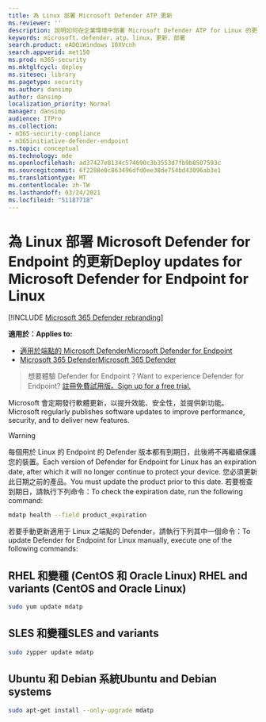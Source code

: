 ```yaml
---
title: 為 Linux 部署 Microsoft Defender ATP 更新
ms.reviewer: ''
description: 說明如何在企業環境中部署 Microsoft Defender ATP for Linux 的更新。
keywords: microsoft，defender，atp，linux，更新，部署
search.product: eADQiWindows 10XVcnh
search.appverid: met150
ms.prod: m365-security
ms.mktglfcycl: deploy
ms.sitesec: library
ms.pagetype: security
ms.author: dansimp
author: dansimp
localization_priority: Normal
manager: dansimp
audience: ITPro
ms.collection:
- m365-security-compliance
- m365initiative-defender-endpoint
ms.topic: conceptual
ms.technology: mde
ms.openlocfilehash: ad37427e8134c574690c3b3553d7fb9b8507593c
ms.sourcegitcommit: 6f2288e0c863496dfd0ee38de754bd43096ab3e1
ms.translationtype: MT
ms.contentlocale: zh-TW
ms.lasthandoff: 03/24/2021
ms.locfileid: "51187718"
---
```

# <a name="deploy-updates-for-microsoft-defender-for-endpoint-for-linux"></a><span data-ttu-id="b0be6-104">為 Linux 部署 Microsoft Defender for Endpoint 的更新</span><span class="sxs-lookup"><span data-stu-id="b0be6-104">Deploy updates for Microsoft Defender for Endpoint for Linux</span></span>

[!INCLUDE [Microsoft 365 Defender rebranding](../../includes/microsoft-defender.md)]


<span data-ttu-id="b0be6-105">**適用於：**</span><span class="sxs-lookup"><span data-stu-id="b0be6-105">**Applies to:**</span></span>
- [<span data-ttu-id="b0be6-106">適用於端點的 Microsoft Defender</span><span class="sxs-lookup"><span data-stu-id="b0be6-106">Microsoft Defender for Endpoint</span></span>](https://go.microsoft.com/fwlink/p/?linkid=2154037)
- [<span data-ttu-id="b0be6-107">Microsoft 365 Defender</span><span class="sxs-lookup"><span data-stu-id="b0be6-107">Microsoft 365 Defender</span></span>](https://go.microsoft.com/fwlink/?linkid=2118804)

> <span data-ttu-id="b0be6-108">想要體驗 Defender for Endpoint？</span><span class="sxs-lookup"><span data-stu-id="b0be6-108">Want to experience Defender for Endpoint?</span></span> [<span data-ttu-id="b0be6-109">註冊免費試用版。</span><span class="sxs-lookup"><span data-stu-id="b0be6-109">Sign up for a free trial.</span></span>](https://www.microsoft.com/microsoft-365/windows/microsoft-defender-atp?ocid=docs-wdatp-investigateip-abovefoldlink)

<span data-ttu-id="b0be6-110">Microsoft 會定期發行軟體更新，以提升效能、安全性，並提供新功能。</span><span class="sxs-lookup"><span data-stu-id="b0be6-110">Microsoft regularly publishes software updates to improve performance, security, and to deliver new features.</span></span>

> [!WARNING]
> <span data-ttu-id="b0be6-111">每個用於 Linux 的 Endpoint 的 Defender 版本都有到期日，此後將不再繼續保護您的裝置。</span><span class="sxs-lookup"><span data-stu-id="b0be6-111">Each version of Defender for Endpoint for Linux has an expiration date, after which it will no longer continue to protect your device.</span></span> <span data-ttu-id="b0be6-112">您必須更新此日期之前的產品。</span><span class="sxs-lookup"><span data-stu-id="b0be6-112">You must update the product prior to this date.</span></span> <span data-ttu-id="b0be6-113">若要檢查到期日，請執行下列命令：</span><span class="sxs-lookup"><span data-stu-id="b0be6-113">To check the expiration date, run the following command:</span></span>
> ```bash
> mdatp health --field product_expiration
> ```

<span data-ttu-id="b0be6-114">若要手動更新適用于 Linux 之端點的 Defender，請執行下列其中一個命令：</span><span class="sxs-lookup"><span data-stu-id="b0be6-114">To update Defender for Endpoint for Linux manually, execute one of the following commands:</span></span>

## <a name="rhel-and-variants-centos-and-oracle-linux"></a><span data-ttu-id="b0be6-115">RHEL 和變種 (CentOS 和 Oracle Linux) </span><span class="sxs-lookup"><span data-stu-id="b0be6-115">RHEL and variants (CentOS and Oracle Linux)</span></span>

```bash
sudo yum update mdatp
```

## <a name="sles-and-variants"></a><span data-ttu-id="b0be6-116">SLES 和變種</span><span class="sxs-lookup"><span data-stu-id="b0be6-116">SLES and variants</span></span>

```bash
sudo zypper update mdatp
```

## <a name="ubuntu-and-debian-systems"></a><span data-ttu-id="b0be6-117">Ubuntu 和 Debian 系統</span><span class="sxs-lookup"><span data-stu-id="b0be6-117">Ubuntu and Debian systems</span></span>

```bash
sudo apt-get install --only-upgrade mdatp
```
